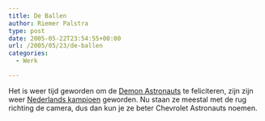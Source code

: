```yaml
---
title: De Ballen
author: Riemer Palstra
type: post
date: 2005-05-22T23:54:55+00:00
url: /2005/05/23/de-ballen
categories:
  - Werk

---
```

Het is weer tijd geworden om de [Demon Astronauts][1] te feliciteren, zijn zijn weer [Nederlands kampioen][2] geworden. Nu staan ze meestal met de rug richting de camera, dus dan kun je ze beter Chevrolet Astronauts noemen.

 [1]: http://www.astronauts.nl/
 [2]: http://www.astronauts.nl/nieuwsitem.php?NieuwsId=234